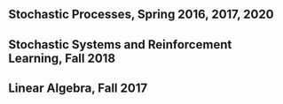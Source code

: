 
Stochastic Processes, Spring 2016, 2017, 2020
-------

Stochastic Systems and Reinforcement Learning, Fall 2018
--------

Linear Algebra, Fall 2017
--------
